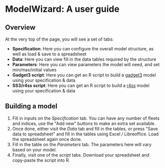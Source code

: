 # ModelWizard: A user guide

## Overview

At the very top of the page, you will see a set of tabs:

* **Specification**: Here you can configure the overall model structure, as well as load & save to a spreadsheet
* **Data**: Here you can view fill in the data tables required by the structure
* **Parameters**: Here you can view parameters the model will need, and set min/max/initial values
* **Gadget3 script**: Here you can get an R script to build a [gadget3](https://gadget-framework.github.io/gadget3/) model using your specification & data
* **SS3/r4ss script**: Here you can get an R script to build a [r4ss](https://github.com/r4ss/r4ss) model using your specification & data

## Building a model

1. Fill in inputs on the *Specification* tab. You can have any number of fleets and indices, use the "Add new" buttons to make an extra set available.
2. Once done, either visit the *Data* tab and fill in the tables, or press "Save data to spreadsheet" and fill in the tables using Excel / Libreoffice. Load the spreadsheet again once done.
3. Fill in the table on the *Parameters* tab. The parameters here will vary based on your model.
4. Finally, visit one of the *script* tabs. Download your spreadsheet and copy-paste the script into R.

